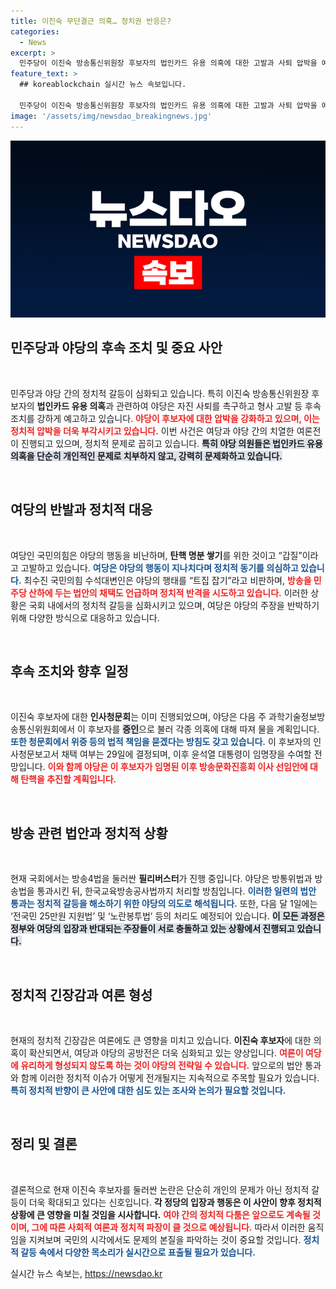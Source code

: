 ```yaml
---
title: 이진숙 무단결근 의혹… 정치권 반응은?
categories:
  - News
excerpt: >
  민주당이 이진숙 방송통신위원장 후보자의 법인카드 유용 의혹에 대한 고발과 사퇴 압박을 예고했다. 야당은 후보자를 포토라인에 세우겠다고 주장하며 공세에 나선 반면, 여당은 이를 갑질로 비난하며 강력 반발 중이다.
feature_text: >
  ## koreablockchain 실시간 뉴스 속보입니다.

  민주당이 이진숙 방송통신위원장 후보자의 법인카드 유용 의혹에 대한 고발과 사퇴 압박을 예고했다. 야당은 후보자를 포토라인에 세우겠다고 주장하며 공세에 나선 반면, 여당은 이를 갑질로 비난하며 강력 반발 중이다.
image: '/assets/img/newsdao_breakingnews.jpg'
---
```


<p><img src="/assets/img/newsdao_breakingnews.jpg" alt="koreablockchain 속보" /></p>

<h2 data-ke-size="size26">민주당과 야당의 후속 조치 및 중요 사안</h2>

<p data-ke-size="size16">&nbsp;</p>

<p>민주당과 야당 간의 정치적 갈등이 심화되고 있습니다. 특히 이진숙 방송통신위원장 후보자의 <b>법인카드 유용 의혹</b>과 관련하여 야당은 자진 사퇴를 촉구하고 형사 고발 등 후속 조치를 강하게 예고하고 있습니다. <b><span style="color: #ee2323;">야당이 후보자에 대한 압박을 강화하고 있으며, 이는 정치적 압박을 더욱 부각시키고 있습니다.</span></b> 이번 사건은 여당과 야당 간의 치열한 여론전이 진행되고 있으며, 정치적 문제로 꼽히고 있습니다. <b><span style="background-color: #21538527;">특히 야당 의원들은 법인카드 유용 의혹을 단순히 개인적인 문제로 치부하지 않고, 강력히 문제화하고 있습니다.</span></b></p>

<p><br></p>

<h2 data-ke-size="size26">여당의 반발과 정치적 대응</h2>

<p data-ke-size="size16">&nbsp;</p>

<p>여당인 국민의힘은 야당의 행동을 비난하며, <b>탄핵 명분 쌓기</b>를 위한 것이고 “갑질”이라고 고발하고 있습니다. <b><span style="color: #1a5490;">여당은 야당의 행동이 지나치다며 정치적 동기를 의심하고 있습니다.</span></b> 최수진 국민의힘 수석대변인은 야당의 행태를 “트집 잡기”라고 비판하며, <b><span style="color: #ee2323;">방송을 민주당 산하에 두는 법안의 채택도 언급하며 정치적 반격을 시도하고 있습니다.</span></b> 이러한 상황은 국회 내에서의 정치적 갈등을 심화시키고 있으며, 여당은 야당의 주장을 반박하기 위해 다양한 방식으로 대응하고 있습니다.</p>

<p><br></p>

<h2 data-ke-size="size26">후속 조치와 향후 일정</h2>

<p data-ke-size="size16">&nbsp;</p>

<p>이진숙 후보자에 대한 <b>인사청문회</b>는 이미 진행되었으며, 야당은 다음 주 과학기술정보방송통신위원회에서 이 후보자를 <b><span style="background-color: #21538527;">증인</span></b>으로 불러 각종 의혹에 대해 따져 물을 계획입니다. <b><span style="color: #1a5490;">또한 청문회에서 위증 등의 법적 책임을 묻겠다는 방침도 갖고 있습니다.</span></b> 이 후보자의 인사청문보고서 채택 여부는 29일에 결정되며, 이후 윤석열 대통령이 임명장을 수여할 전망입니다. <b><span style="color: #ee2323;">이와 함께 야당은 이 후보자가 임명된 이후 방송문화진흥회 이사 선임안에 대해 탄핵을 추진할 계획입니다.</span></b></p>

<p><br></p>

<h2 data-ke-size="size26">방송 관련 법안과 정치적 상황</h2>

<p data-ke-size="size16">&nbsp;</p>

<p>현재 국회에서는 방송4법을 둘러싼 <b>필리버스터</b>가 진행 중입니다. 야당은 방통위법과 방송법을 통과시킨 뒤, 한국교육방송공사법까지 처리할 방침입니다. <b><span style="color: #1a5490;">이러한 일련의 법안 통과는 정치적 갈등을 해소하기 위한 야당의 의도로 해석됩니다.</span></b> 또한, 다음 달 1일에는 ‘전국민 25만원 지원법’ 및 ‘노란봉투법’ 등의 처리도 예정되어 있습니다. <b><span style="background-color: #21538527;">이 모든 과정은 정부와 여당의 입장과 반대되는 주장들이 서로 충돌하고 있는 상황에서 진행되고 있습니다.</span></b></p>

<p><br></p>

<h2 data-ke-size="size26">정치적 긴장감과 여론 형성</h2>

<p data-ke-size="size16">&nbsp;</p>

<p>현재의 정치적 긴장감은 여론에도 큰 영향을 미치고 있습니다. <b>이진숙 후보자</b>에 대한 의혹이 확산되면서, 여당과 야당의 공방전은 더욱 심화되고 있는 양상입니다. <b><span style="color: #ee2323;">여론이 여당에 유리하게 형성되지 않도록 하는 것이 야당의 전략일 수 있습니다.</span></b> 앞으로의 법안 통과와 함께 이러한 정치적 이슈가 어떻게 전개될지는 지속적으로 주목할 필요가 있습니다. <b><span style="color: #1a5490;">특히 정치적 반향이 큰 사안에 대한 심도 있는 조사와 논의가 필요할 것입니다.</span></b></p>

<p><br></p>

<h2 data-ke-size="size26">정리 및 결론</h2>

<p data-ke-size="size16">&nbsp;</p>

<p>결론적으로 현재 이진숙 후보자를 둘러싼 논란은 단순히 개인의 문제가 아닌 정치적 갈등이 더욱 확대되고 있다는 신호입니다. <b>각 정당의 입장과 행동은 이 사안이 향후 정치적 상황에 큰 영향을 미칠 것임을 시사합니다.</b> <b><span style="color: #ee2323;">여야 간의 정치적 다툼은 앞으로도 계속될 것이며, 그에 따른 사회적 여론과 정치적 파장이 클 것으로 예상됩니다.</span></b> 따라서 이러한 움직임을 지켜보며 국민의 시각에서도 문제의 본질을 파악하는 것이 중요할 것입니다. <b><span style="color: #1a5490;">정치적 갈등 속에서 다양한 목소리가 실시간으로 표출될 필요가 있습니다.</span></b></p>
실시간 뉴스 속보는, <a href="https://newsdao.kr" rel="dofollow">https://newsdao.kr</a>


